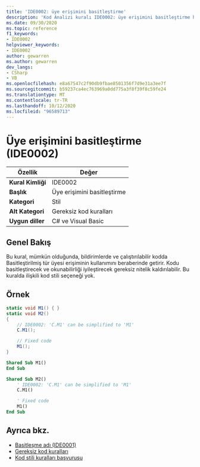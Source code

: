 ```yaml
---
title: 'IDE0002: üye erişimini basitleştirme'
description: 'Kod Analizi kuralı IDE0002: üye erişimini basitleştirme hakkında bilgi edinin'
ms.date: 09/30/2020
ms.topic: reference
f1_keywords:
- IDE0002
helpviewer_keywords:
- IDE0002
author: gewarren
ms.author: gewarren
dev_langs:
- CSharp
- VB
ms.openlocfilehash: e8a67547c2f90db9fbae8501356f7d9e31a3ee7f
ms.sourcegitcommit: b59237ca4ec763969a0dd775a3f8f39f8c59fe24
ms.translationtype: MT
ms.contentlocale: tr-TR
ms.lasthandoff: 10/12/2020
ms.locfileid: "96589713"
---
```

# <a name="simplify-member-access-ide0002"></a>Üye erişimini basitleştirme (IDE0002)

|Özellik|Değer|
|-|-|
| **Kural Kimliği** | IDE0002 |
| **Başlık** | Üye erişimini basitleştirme |
| **Kategori** | Stil |
| **Alt Kategori** | Gereksiz kod kuralları |
| **Uygun diller** | C# ve Visual Basic |

## <a name="overview"></a>Genel Bakış

Bu kural, mümkün olduğunda, bildirimlerde ve çalıştırılabilir kodda Basitleştirilmiş tür üyesi erişiminin kullanımını beraberinde getirir. Kodu basitleştirecek ve okunabilirliği iyileştirecek gereksiz nitelik kaldırılabilir. Bu kuralda ilişkili kod stili seçeneği yok.

## <a name="example"></a>Örnek

```csharp
static void M1() { }
static void M2()
{
    // IDE0002: 'C.M1' can be simplified to 'M1'
    C.M1();

    // Fixed code
    M1();
}
```

```vb
Shared Sub M1()
End Sub

Shared Sub M2()
    ' IDE0002: 'C.M1' can be simplified to 'M1'
    C.M1()

    ' Fixed code
    M1()
End Sub
```

## <a name="see-also"></a>Ayrıca bkz.

- [Basitleşme adı (IDE0001)](ide0001.md)
- [Gereksiz kod kuralları](unnecessary-code-rules.md)
- [Kod stili kuralları başvurusu](index.md)
